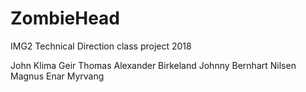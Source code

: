 # ZombieHead
IMG2 Technical Direction class project 2018

John Klima
Geir Thomas 
Alexander Birkeland
Johnny Bernhart Nilsen
Magnus Enar Myrvang
